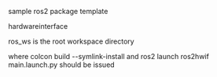 sample ros2 package template


hardwareinterface

ros_ws is the root workspace directory

where colcon build --symlink-install and ros2 launch ros2hwif main.launch.py should be issued 

